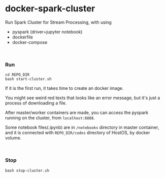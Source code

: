 # docker-spark-cluster

Run Spark Cluster for Stream Processing, with using
- pyspark (driver=jupyter notebook)
- dockerfile
- docker-compose

<br>

### Run
```
cd REPO_DIR
bash start-cluster.sh
```

If it is the first run, it takes time to create an docker image.

You might see weird red texts that looks like an error message, but it's just a process of downloading a file.

After master/worker containers are made, you can access the pyspark running on the cluster, from ```localhost:8888```.

Some notebook files(.ipynb) are in ```/notebooks``` directory in master container, and it is connected with ```REPO_DIR/codes``` directory of HostOS, by docker volume.

<br>

### Stop
```
bash stop-cluster.sh
```
